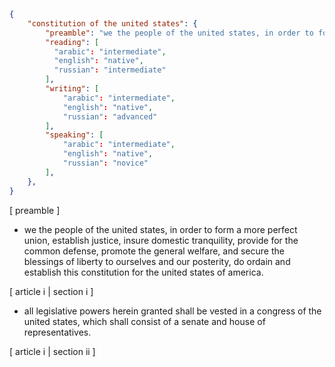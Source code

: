 ```json
{
    "constitution of the united states": {
        "preamble": "we the people of the united states, in order to form a more perfect union, establish justice, insure domestic tranquility, provide for the common defense, promote the general welfare, and secure the blessings of liberty to ourselves and our posterity, do ordain and establish this constituion for the united states of america.",
        "reading": [
          "arabic": "intermediate",
          "english": "native",
          "russian": "intermediate"
        ],
        "writing": [
            "arabic": "intermediate",
            "english": "native",
            "russian": "advanced"
        ],
        "speaking": [
            "arabic": "intermediate",
            "english": "native",
            "russian": "novice"
        ],
    },
}

```

[ preamble ]<br>
- we the people of the united states, in order to form a more perfect union, establish justice, insure domestic tranquility, provide for the common defense, promote the general welfare, and secure the blessings of liberty to ourselves and our posterity, do ordain and establish this constitution for the united states of america.

[ article i | section i ]<br>
- all legislative powers herein granted shall be vested in a congress of the united states, which shall consist of a senate and house of representatives.

[ article i | section ii ]<br>
